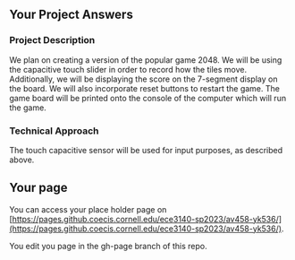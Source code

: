 ## Your Project Answers

### Project Description

We plan on creating a version of the popular game 2048. We will be using the capacitive touch slider in order to record how the tiles move. Additionally, we will be displaying the score on the 7-segment display on the board. We will also incorporate reset buttons to restart the game. The game board will be printed onto the console of the computer which will run the game.
### Technical Approach

The touch capacitive sensor will be used for input purposes, as described above.
## Your page
You can access your place holder page on [https://pages.github.coecis.cornell.edu/ece3140-sp2023/av458-yk536/](https://pages.github.coecis.cornell.edu/ece3140-sp2023/av458-yk536/).

You edit you page in the gh-page branch of this repo.